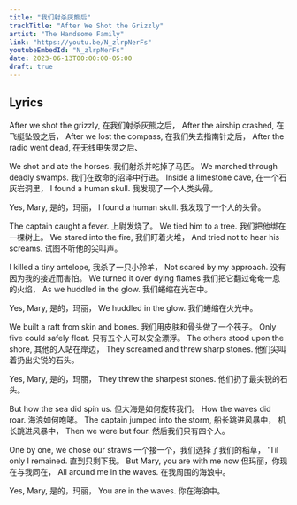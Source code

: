 ```yaml
---
title: "我们射杀灰熊后"
trackTitle: "After We Shot the Grizzly"
artist: "The Handsome Family"
link: "https://youtu.be/N_zlrpNerFs"
youtubeEmbedId: "N_zlrpNerFs"
date: 2023-06-13T00:00:00-05:00
draft: true
---
```


## Lyrics

After we shot the grizzly,
<span class="target">在我们射杀灰熊之后，</span>
After the airship crashed,
<span class="target">在飞艇坠毁之后，</span>
After we lost the compass,
<span class="target">在我们失去指南针之后，</span>
After the radio went dead,
<span class="target">在无线电失灵之后、</span>

We shot and ate the horses.
<span class="target">我们射杀并吃掉了马匹。</span>
We marched through deadly swamps.
<span class="target">我们在致命的沼泽中行进。</span>
Inside a limestone cave,
<span class="target">在一个石灰岩洞里，</span>
I found a human skull.
<span class="target">我发现了一个人类头骨。</span>

Yes, Mary,
<span class="target">是的，玛丽，</span>
I found a human skull.
<span class="target">我发现了一个人的头骨。</span>

The captain caught a fever.
<span class="target">上尉发烧了。</span>
We tied him to a tree.
<span class="target">我们把他绑在一棵树上。</span>
We stared into the fire,
<span class="target">我们盯着火堆，</span>
And tried not to hear his screams.
<span class="target">试图不听他的尖叫声。</span>

I killed a tiny antelope,
<span class="target">我杀了一只小羚羊，</span>
Not scared by my approach.
<span class="target">没有因为我的接近而害怕。</span>
We turned it over dying flames
<span class="target">我们把它翻过奄奄一息的火焰，</span>
As we huddled in the glow.
<span class="target">我们蜷缩在光芒中。</span>

Yes, Mary,
<span class="target">是的，玛丽，</span>
We huddled in the glow.
<span class="target">我们蜷缩在火光中。</span>

We built a raft from skin and bones.
<span class="target">我们用皮肤和骨头做了一个筏子。</span>
Only five could safely float.
<span class="target">只有五个人可以安全漂浮。</span>
The others stood upon the shore,
<span class="target">其他的人站在岸边，</span>
They screamed and threw sharp stones.
<span class="target">他们尖叫着扔出尖锐的石头。</span>

Yes, Mary,
<span class="target">是的，玛丽，</span>
They threw the sharpest stones.
<span class="target">他们扔了最尖锐的石头。</span>

But how the sea did spin us.
<span class="target">但大海是如何旋转我们。</span>
How the waves did roar.
<span class="target">海浪如何咆哮。</span>
The captain jumped into the storm,
<span class="target"><span class="original">船长跳进风暴中，</span> <span class="correction">机长跳进风暴中，</span></span>
Then we were but four.
<span class="target">然后我们只有四个人。</span>

One by one, we chose our straws
<span class="target">一个接一个，我们选择了我们的稻草，</span>
'Til only I remained.
<span class="target">直到只剩下我。</span>
But Mary, you are with me now
<span class="target">但玛丽，你现在与我同在，</span>
All around me in the waves.
<span class="target">在我周围的海浪中。</span>

Yes, Mary,
<span class="target">是的，玛丽，</span>
You are in the waves.
<span class="target">你在海浪中。</span>


